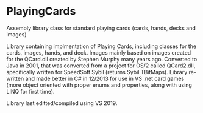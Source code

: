 # PlayingCards
Assembly library class for standard playing cards (cards, hands, decks and images)

Library containing implmentation of Playing Cards, including classes for the cards, images, hands,
and deck.  Images mainly based on images created for the QCard.dll created by
Stephen Murphy many years ago.  Converted to Java in 2001, that was converted from a project for OS/2
called QCard2.dll, specifically written for SpeedSoft Sybil (returns Sybil TBitMaps).  Library
re-written and made better in C# in 12/2013 for use in VS .net card games (more object oriented
with proper enums and properties, along with using LINQ for first time).

Library last editted/compiled using VS 2019.
